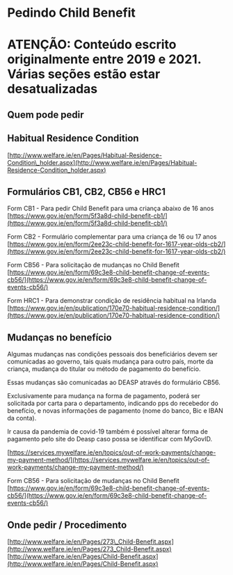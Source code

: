 # Pedindo Child Benefit

# **ATENÇÃO: Conteúdo escrito originalmente entre 2019 e 2021. Várias seções estão estar desatualizadas**

## Quem pode pedir

## Habitual Residence Condition

[http://www.welfare.ie/en/Pages/Habitual-Residence-Condition\_holder.aspx](http://www.welfare.ie/en/Pages/Habitual-Residence-Condition_holder.aspx)

## Formulários CB1, CB2, CB56 e HRC1

Form CB1 - Para pedir Child Benefit para uma criança abaixo de 16 anos [https://www.gov.ie/en/form/5f3a8d-child-benefit-cb1/](https://www.gov.ie/en/form/5f3a8d-child-benefit-cb1/)

Form CB2 - Formulário complementar para uma criança de 16 ou 17 anos [https://www.gov.ie/en/form/2ee23c-child-benefit-for-1617-year-olds-cb2/](https://www.gov.ie/en/form/2ee23c-child-benefit-for-1617-year-olds-cb2/)

Form CB56 - Para solicitação de mudanças no Child Benefit [https://www.gov.ie/en/form/69c3e8-child-benefit-change-of-events-cb56/](https://www.gov.ie/en/form/69c3e8-child-benefit-change-of-events-cb56/)

Form HRC1 - Para demonstrar condição de residência habitual na Irlanda [https://www.gov.ie/en/publication/170e70-habitual-residence-condition/](https://www.gov.ie/en/publication/170e70-habitual-residence-condition/)

## Mudanças no benefício

Algumas mudanças nas condições pessoais dos beneficiários devem ser comunicadas ao governo, tais quais mudança para outro país, morte da criança, mudança do titular ou método de pagamento do benefício.

Essas mudanças são comunicadas ao DEASP através do formulário CB56.

Exclusivamente para mudança na forma de pagamento, poderá ser solicitada por carta para o departamento, indicando pps do recebedor do benefício, e novas informações de pagamento (nome do banco, Bic e IBAN da conta).

Ir causa da pandemia de covid-19 também é possível alterar forma de pagamento pelo site do Deasp caso possa se identificar com MyGovID.

[https://services.mywelfare.ie/en/topics/out-of-work-payments/change-my-payment-method/](https://services.mywelfare.ie/en/topics/out-of-work-payments/change-my-payment-method/)

Form CB56 - Para solicitação de mudanças no Child Benefit [https://www.gov.ie/en/form/69c3e8-child-benefit-change-of-events-cb56/](https://www.gov.ie/en/form/69c3e8-child-benefit-change-of-events-cb56/)

## Onde pedir / Procedimento

[http://www.welfare.ie/en/Pages/273\_Child-Benefit.aspx](http://www.welfare.ie/en/Pages/273_Child-Benefit.aspx)  
[http://www.welfare.ie/en/Pages/Child-Benefit.aspx](http://www.welfare.ie/en/Pages/Child-Benefit.aspx)
